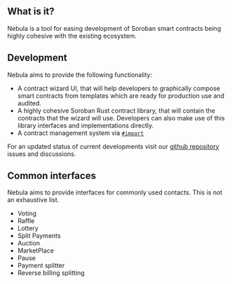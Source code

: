 What is it?
-----------

Nebula is a tool for easing development of Soroban smart contracts being highly cohesive with the existing ecosystem.

Development
-----------

Nebula aims to provide the following functionality:

*   A contract wizard UI, that will help developers to graphically compose smart contracts from templates which are ready for production use and audited.
*   A highly cohesive Soroban Rust contract library, that will contain the contracts that the wizard will use. Developers can also make use of this library interfaces and implementations directly.
*   A contract management system via [`#import`](https://github.com/eigerco/nebula/discussions/11)

For an updated status of current developments visit our [github repository](https://github.com/eigerco/nebula) issues and discussions.

Common interfaces
-----------------

Nebula aims to provide interfaces for commonly used contacts. This is not an exhaustive list.

*   Voting
*   Raffle
*   Lottery
*   Split Payments
*   Auction
*   MarketPlace
*   Pause
*   Payment splitter
*   Reverse billing splitting